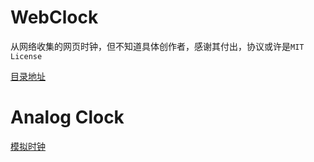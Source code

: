 # WebClock
从网络收集的网页时钟，但不知道具体创作者，感谢其付出，协议或许是`MIT License`

[目录地址](https://doublc-qluv.github.io/WebClock/)
# Analog Clock
[模拟时钟](https://doublc-qluv.github.io/WebClock/AnalogClock/)